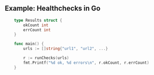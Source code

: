 ## Example: Healthchecks in Go

```go
	type Results struct {
		okCount	int
		errCount int
	}

	func main() {
		urls := []string{"url1", "url2", ...}

		r := runChecks(urls)
		fmt.Printf("%d ok, %d errors\n", r.okCount, r.errCount)
	}
```
